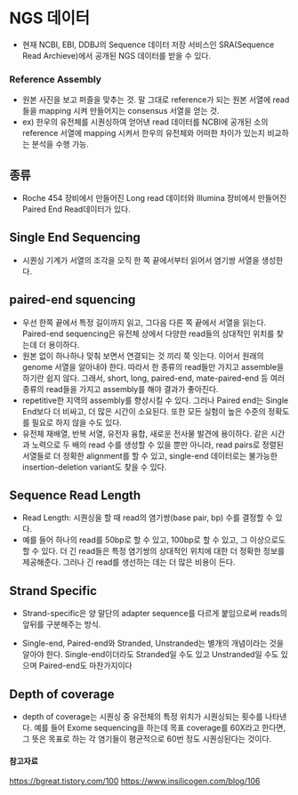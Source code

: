 



# NGS 데이터
-  현재 NCBI, EBI, DDBJ의 Sequence 데이터 저장 서비스인 SRA(Sequence Read Archieve)에서 공개된 NGS 데이터를 받을 수 있다. 


### Reference Assembly 
- 원본 사진을 보고 퍼즐을 맞추는 것. 말 그대로 reference가 되는 원본 서열에 read들을 mapping 시켜 만들어지는 consensus 서열을 얻는 것. 
- ex) 한우의 유전체를 시퀀싱하여 얻어낸 read 데이터를 NCBI에 공개된 소의 reference 서열에 mapping 시켜서 한우의 유전체와 어떠한 차이가 있는지 비교하는 분석을 수행 가능. 



## 종류
-  Roche 454 장비에서 만들어진 Long read 데이터와 Illumina 장비에서 만들어진 Paired End Read데이터가 있다.



##  Single End Sequencing
- 시퀀싱 기계가 서열의 조각을 오직 한 쪽 끝에서부터 읽어서 염기쌍 서열을 생성한다.


## paired-end squencing
- 우선 한쪽 끝에서 특정 길이까지 읽고, 그다음 다른 쪽 끝에서 서열을 읽는다. Paired-end sequencing은 유전체 상에서 다양한 read들의 상대적인 위치를 찾는데 더 용이하다.
- 원본 없이 하나하나 맞춰 보면서 연결되는 것 끼리 쭉 잇는다. 이어서 원래의 genome 서열을 알아내야 한다. 따라서 한 종류의 read들만 가지고 assemble을 하기란 쉽지 않다. 그래서, short, long, paired-end, mate-paired-end 등 여러 종류의 read들을 가지고 assembly를 해야 결과가 좋아진다. 
- repetitive한 지역의 assembly를 향상시킬 수 있다. 그러나 Paired end는 Single End보다 더 비싸고, 더 많은 시간이 소요된다. 또한 모든 실험이 높은 수준의 정확도를 필요로 하지 않을 수도 있다. 
- 유전체 재배열, 반복 서열, 유전자 융합, 새로운 전사물 발견에 용이하다. 같은 시간과 노력으로 두 배의 read 수를 생성할 수 있을 뿐만 아니라, read pairs로 정렬된 서열들로 더 정확한 alignment를 할 수 있고, single-end 데이터로는 불가능한 insertion-deletion variant도 찾을 수 있다.

## Sequence Read Length 
- Read Length: 시퀀싱을 할 때 read의 염기쌍(base pair, bp) 수를 결정할 수 있다. 
- 예를 들어 하나의 read를 50bp로 할 수 있고, 100bp로 할 수 있고, 그 이상으로도 할 수 있다. 더 긴 read들은 특정 염기쌍의 상대적인 위치에 대한 더 정확한 정보를 제공해준다. 그러나 긴 read를 생선하는 데는 더 많은 비용이 든다. 


## Strand Specific
- Strand-specific은 양 말단의 adapter sequence를 다르게 붙임으로써 reads의 앞뒤를 구분해주는 방식. 

- Single-end, Paired-end와 Stranded, Unstranded는 별개의 개념이라는 것을 알아야 한다. Single-end이더라도 Stranded일 수도 있고 Unstranded일 수도 있으며 Paired-end도 마찬가지이다

## Depth of coverage 
- depth of coverage는 시퀀싱 중 유전체의 특정 위치가 시퀀싱되는 횟수를 나타낸다. 예를 들어 Exome sequencing을 하는데 목표 coverage를 60X라고 한다면, 그 뜻은 목표로 하는 각 염기들이 평균적으로 60번 정도 시퀀싱된다는 것이다. 



#### 참고자료 
https://bgreat.tistory.com/100
https://www.insilicogen.com/blog/106
